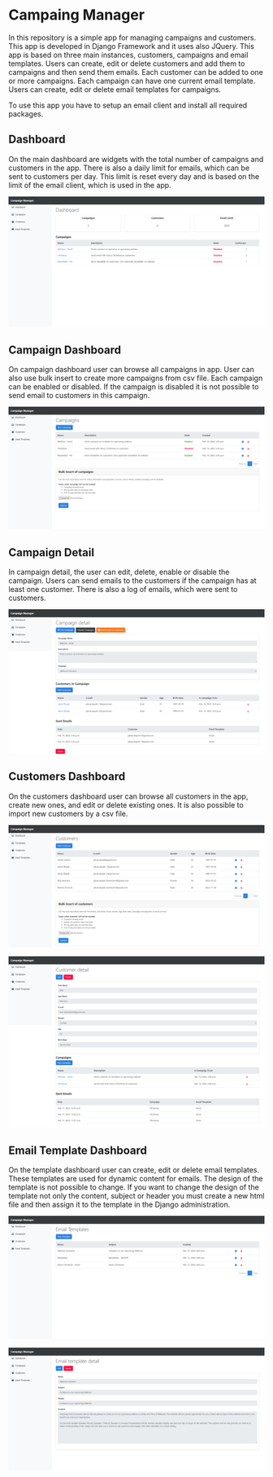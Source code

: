 # Campaing Manager
In this repository is a simple app for managing campaigns and customers. This app is developed in Django Framework and it uses also JQuery. This app is based on three main instances, customers, campaigns and email templates. Users can create, edit or delete customers and add them to campaigns and then send them emails. Each customer can be added to one or more campaigns. Each campaign can have one current email template. Users can create, edit or delete email templates for campaigns.

To use this app you have to setup an email client and install all required packages.

## Dashboard
On the main dashboard are widgets with the total number of campaigns and customers in the app. There is also a daily limit for emails, which can be sent to customers per day. This limit is reset every day and is based on the limit of the email client, which is used in the app.

![Dashboard](https://github.com/skapis/appscreenshots/blob/main/Campaign%20Manager/Dashboard.png)

## Campaign Dashboard
On campaign dashboard user can browse all campaigns in app. User can also use bulk insert to create more campaigns from csv file. Each campaign can be enabled or disabled. If the campaign is disabled it is not possible to send email to customers in this campaign.

![Campaign Dashboard](https://github.com/skapis/appscreenshots/blob/main/Campaign%20Manager/Campaign_Dashboard.png)

## Campaign Detail
In campaign detail, the user can edit, delete, enable or disable the campaign. Users can send emails to the customers if the campaign has at least one customer. There is also a log of emails, which were sent to customers.

![Campaign Detail](https://github.com/skapis/appscreenshots/blob/main/Campaign%20Manager/Campaign_Detail.png)

## Customers Dashboard
On the customers dashboard user can browse all customers in the app, create new ones, and edit or delete existing ones. It is also possible to import new customers by a csv file.

![Customer Dashboard](https://github.com/skapis/appscreenshots/blob/main/Campaign%20Manager/Customer_Dashboard.png)

![Customer detail](https://github.com/skapis/appscreenshots/blob/main/Campaign%20Manager/Customer_Detail.png)

## Email Template Dashboard
On the template dashboard user can create, edit or delete email templates. These templates are used for dynamic content for emails. The design of the template is not possible to change. If you want to change the design of the template not only the content, subject or header you must create a new html file and then assign it to the template in the Django administration.

![Template Dashboard](https://github.com/skapis/appscreenshots/blob/main/Campaign%20Manager/Template_Dashboard.png)

![Template Detail](https://github.com/skapis/appscreenshots/blob/main/Campaign%20Manager/Template_Detail.png)



